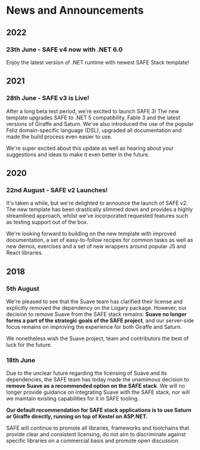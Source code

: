 # News and Announcements
## 2022
### 23th June - SAFE v4 now with .NET 6.0
Enjoy the latest version of .NET runtime with newest SAFE Stack template!

## 2021
### 28th June - SAFE v3 is Live!
After a long beta test period, we're excited to launch SAFE 3! The new template upgrades SAFE to .NET 5 compatibility, Fable 3 and the latest versions of Giraffe and Saturn. We've also introduced the use of the popular Feliz domain-specific language (DSL), upgraded all documentation and made the build process even easier to use.

We're super excited about this update as well as hearing about your suggestions and ideas to make it even better in the future.

## 2020
### 22nd August - SAFE v2 Launches!
It's taken a while, but we're delighted to announce the launch of SAFE v2. The new template has been drastically slimmed down and provides a highly streamlined approach, whilst we've incorporated requested features such as testing support out of the box.

We're looking forward to building on the new template with improved documentation, a set of easy-to-follow recipes for common tasks as well as new demos, exercises and a set of new wrappers around popular JS and React libraries.

## 2018
### 5th August
We're pleased to see that the Suave team has clarified their license and explicitly removed the dependency on the Logary package. However, our decision to remove Suave from the SAFE stack remains: **Suave no longer forms a part of the strategic goals of the SAFE project**, and our server-side focus remains on improving the experience for both Giraffe and Saturn.

We nonetheless wish the Suave project, team and contributors the best of luck for the future.

### 18th June
Due to the unclear future regarding the licensing of Suave and its dependencies, the SAFE team has today made the unamimous decision to **remove Suave as a recommended option on the SAFE stack**. We will no longer provide guidance on integrating Suave with the SAFE stack, nor will we maintain existing capabilities for it in SAFE tooling.

**Our default recommendation for SAFE stack applications is to use Saturn or Giraffe directly, running on top of Kestel on ASP.NET.**

SAFE will continue to promote all libraries, frameworks and toolchains that provide clear and consistent licensing, do not aim to discriminate against specific libraries on a commercial basis and promote open discussion.
